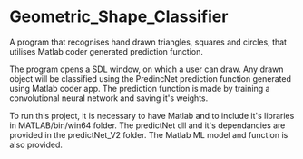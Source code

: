 # Geometric_Shape_Classifier
A program that recognises hand drawn triangles, squares and circles, that utilises Matlab coder generated prediction function.

The program opens a SDL window, on which a user can draw. Any drawn object will be classified using the PredincNet prediction function generated using Matlab coder app. The prediction function is made by training a convolutional neural network and saving it's weights.

To run this project, it is necessary to have Matlab and to include it's libraries in MATLAB/bin/win64 folder. The predictNet dll and it's dependancies are provided in the predictNet_V2 folder. The Matlab ML model and function is also provided.
